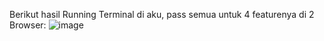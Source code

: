 Berikut hasil Running Terminal di aku, pass semua untuk 4 featurenya di 2 Browser:
![image](https://github.com/Maidzolaola/DS_Sesi11_Maidzola/assets/125541958/8f1cd463-f32d-4642-a70a-752b4a1ad149)
